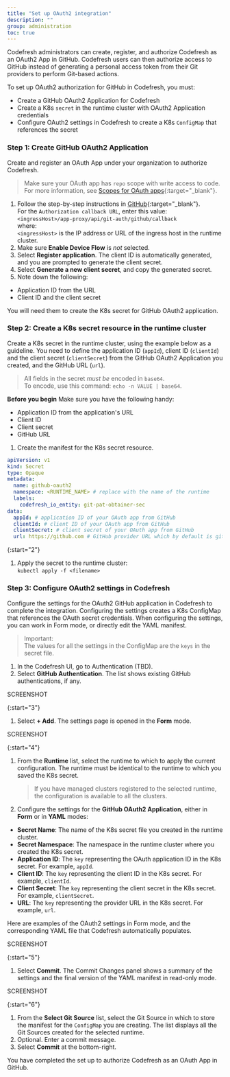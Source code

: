 ```yaml
---
title: "Set up OAuth2 integration"
description: ""
group: administration
toc: true
---
```



Codefresh administrators can create, register, and authorize Codefresh as an OAuth2 App in GitHub. Codefresh users can then authorize access to GitHub instead of generating a personal access token from their Git providers to perform Git-based actions.

To set up OAuth2 authorization for GitHub in Codefresh, you must:
* Create a GitHub OAuth2 Application for Codefresh 
* Create a K8s `secret` in the runtime cluster with OAuth2 Application credentials
* Configure OAuth2 settings in Codefresh to create a K8s `ConfigMap` that references the secret

### Step 1: Create GitHub OAuth2 Application
Create and register an OAuth App under your organization to authorize Codefresh.  

> Make sure your OAuth app has `repo` scope with write access to code. For more information, see [Scopes for OAuth apps](https://docs.github.com/en/developers/apps/building-oauth-apps/scopes-for-oauth-apps){:target="\_blank"}.   

1. Follow the step-by-step instructions in [GitHub](https://docs.github.com/en/developers/apps/building-oauth-apps/creating-an-oauth-app){:target="\_blank"}.   
  For the `Authorization callback URL`, enter this value:  
    `<ingressHost>/app-proxy/api/git-auth/github/callback`  
    where:  
    `<ingressHost>` is the IP address or URL of the ingress host in the runtime cluster. 
1. Make sure **Enable Device Flow** is _not_ selected. 
1. Select **Register application**. 
   The client ID is automatically generated, and you are prompted to generate the client secret.
1. Select **Generate a new client secret**, and copy the generated secret. 
1. Note down the following:
  * Application ID from the URL
  * Client ID and the client secret  

  You will need them to create the K8s secret for GitHub OAuth2 application.

### Step 2: Create a K8s secret resource in the runtime cluster 
Create a K8s secret in the runtime cluster, using the example below as a guideline. You need to define the application ID (`appId`), client ID (`clientId`) and the client secret (`clientSecret`) from the GitHub OAuth2 Application you created, and the GitHub URL (`url`).  

> All fields in the secret _must be_ encoded in `base64`.  
  To encode, use this command: `echo -n VALUE | base64`.  


**Before you begin**
Make sure you have the following handy:
* Application ID from the application's URL
* Client ID 
* Client secret
* GitHub URL


1. Create the manifest for the K8s secret resource.

```yaml
apiVersion: v1
kind: Secret
type: Opaque
metadata:
  name: github-oauth2
  namespace: <RUNTIME_NAME> # replace with the name of the runtime
  labels:
    codefresh_io_entity: git-pat-obtainer-sec
data:
  appId: # application ID of your OAuth app from GitHub
  clientId: # client ID of your OAuth app from GitHub
  clientSecret: # client secret of your OAuth app from GitHub
  url: https://github.com # GitHub provider URL which by default is github.com, unless self-hosted provider
```

{:start="2"}
1. Apply the secret to the runtime cluster:  
   `kubectl apply -f <filename>`   
   

### Step 3: Configure OAuth2 settings in Codefresh 

Configure the settings for the OAuth2 GitHub application in Codefresh to complete the integration. Configuring the settings creates a K8s ConfigMap that references the OAuth secret credentials. When configuring the settings, you can work in Form mode, or directly edit the YAML manifest. 

>Important:  
  > The values for all the settings in the ConfigMap are the `keys` in the secret file. 

1. In the Codefresh UI, go to Authentication (TBD).
1. Select **GitHub Authentication**.
  The list shows existing GitHub authentications, if any. 

  SCREENSHOT

{:start="3"}
1. Select **+ Add**.
  The settings page is opened in the **Form** mode.
  
  SCREENSHOT

{:start="4"}
1. From the **Runtime** list, select the runtime to which to apply the current configuration. The runtime must be identical to the runtime to which you saved the K8s secret.
   > If you have managed clusters registered to the selected runtime, the configuration is available to all the clusters. 

1. Configure the settings for the **GitHub OAuth2 Application**, either in **Form** or in **YAML** modes:
  * **Secret Name**: The name of the K8s secret file you created in the runtime cluster.
  * **Secret Namespace**: The namespace in the runtime cluster where you created the K8s secret.
  * **Application ID**: The `key` representing the OAuth application ID in the K8s secret. For example, `appId`.
  * **Client ID**: The `key` representing the client ID in the K8s secret. For example, `clientId`.
  * **Client Secret**: The `key` representing the client secret in the K8s secret. For example, `clientSecret`.
  * **URL**: The `key` representing the provider URL in the K8s secret. For example, `url`.

  Here are examples of the OAuth2 settings in Form mode, and the corresponding YAML file that Codefresh automatically populates.

  SCREENSHOT

{:start="5"}
1. Select **Commit**.
  The Commit Changes panel shows a summary of the settings and the final version of the YAML manifest in read-only mode. 
  
  SCREENSHOT

{:start="6"}  
1. From the **Select Git Source** list, select the Git Source in which to store the manifest for the `ConfigMap` you are creating.
  The list displays all the Git Sources created for the selected runtime. 
1. Optional. Enter a commit message.
1. Select **Commit** at the bottom-right.

You have completed the set up to authorize Codefresh as an OAuth App in GitHub. 

